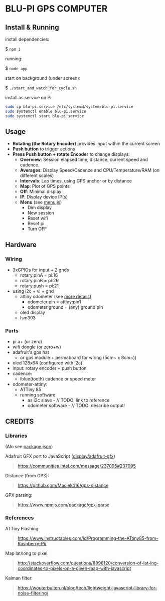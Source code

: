 # BLU-PI GPS COMPUTER

## Install & Running

install dependencies:

$ `npm i`

running:

$ `node app`

start on background (under screen):

$ `./start_and_watch_for_cycle.sh`

install as service on Pi:

```sh
sudo cp blu-pi.service /etc/systemd/system/blu-pi.service
sudo systemctl enable blu-pi.service
sudo systemctl start blu-pi.service
```

## Usage

- **Rotating (the Rotary Encoder)** provides input within the current screen
- **Push button** to trigger actions
- **Press Push button + rotate Encoder** to change displays:
  - **Overview**: Session elapsed time, distance, current speed and cadence.
  - **Averages**: Display Speed/Cadence and CPU/Temperature/RAM (on different scales)
  - **Intervals**: Lap times, using GPS anchor or by distance
  - **Map**: Plot of GPS points
  - **Off**: Minimal display
  - **IP**: Display device IP(s)
  - **Menu** (see [menu.js](./app/menu.js))
    - Dim display
    - New session
    - Reset wifi
    - Reset pi
    - Turn OFF

## Hardware

### Wiring

- 3xGPIOs for input + 2 gnds
  - rotary.pinA = pi:16
  - rotary.pinB = pi:26
  - rotary.push = pi:21
- using i2c + vi + gnd
  - attiny odometer (see [more details](./attiny_brain/READNE.md))
    - odometer.pin = attiny:pin1
    - odometer.ground = (any) ground pin
  - oled display
  - lsm303

### Parts

- pi a+ (or zero)
- wifi dongle (or zero+w)
- adafruit's gps hat
  - or gps module + permaboard for wiring (5cm~ x 8cm~))
- oled 128x64 (configured with i2c)
- input: rotary encoder + push button
- cadence:
  - lblue(tooth) cadence or speed meter
- odometer-attiny:
  - ATTiny 85
  - running software:
    - as i2c slave - // TODO: link to reference
    - odometer software - // TODO: describe output!

## CREDITS

### Libraries

(Alo see [package.json](package.json))

Adafruit GFX port to JavaScript ([display/adafruit-gfx](app/display/adafruit-gfx/index.js))
> https://communities.intel.com/message/237095#237095

Distance (from GPS):
> https://github.com/Maciek416/gps-distance

GPX parsing:
> https://www.npmjs.com/package/gpx-parse

### References

ATTiny Flashing:
> https://www.instructables.com/id/Programming-the-ATtiny85-from-Raspberry-Pi/

Map lat/long to pixel:
> http://stackoverflow.com/questions/8898120/conversion-of-lat-lng-coordinates-to-pixels-on-a-given-map-with-javascript

Kalman filter:
> https://wouterbulten.nl/blog/tech/lightweight-javascript-library-for-noise-filtering/
